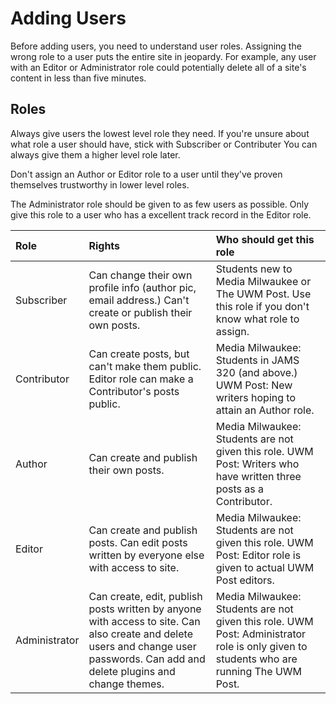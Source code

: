 # Adding Users

Before adding users, you need to understand user roles. Assigning the wrong role to a user puts the entire site in jeopardy. For example, any user with an Editor or Administrator role could potentially delete all of a site's content in less than five minutes.

## Roles

Always give users the lowest level role they need. If you're unsure about what role a user should have, stick with Subscriber or Contributer You can always give them a higher level role later.

Don't assign an Author or Editor role to a user until they've proven themselves trustworthy in lower level roles.

The Administrator role should be given to as few users as possible. Only give this role to a user who has a excellent track record in the Editor role.

| Role | Rights | Who should get this role |
| :--- | :--- | :--- |
| Subscriber | Can change their own profile info \(author pic, email address.\) Can't create or publish their own posts. | Students new to Media Milwaukee or The UWM Post. Use this role if you don't know what role to assign. |
| Contributor | Can create posts, but can't make them public. Editor role can make a Contributor's posts public. | Media Milwaukee: Students in JAMS 320 \(and above.\) UWM Post: New writers hoping to attain an Author role. |
| Author | Can create and publish their own posts. | Media Milwaukee: Students are not given this role. UWM Post: Writers who have written three posts as a Contributor. |
| Editor | Can create and publish posts. Can edit posts written by everyone else with access to site. | Media Milwaukee: Students are not given this role. UWM Post: Editor role is given to actual UWM Post editors. |
| Administrator | Can create, edit, publish posts written by anyone with access to site. Can also create and delete users and change user passwords. Can add and delete plugins and change themes. | Media Milwaukee: Students are not given this role. UWM Post: Administrator role is only given to students who are running The UWM Post. |



